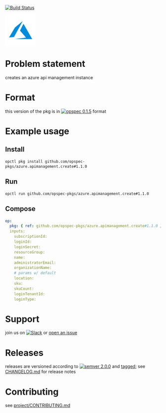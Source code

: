 [![Build Status](https://travis-ci.org/opspec-pkgs/azure.apimanagement.create.svg?branch=master)](https://travis-ci.org/opspec-pkgs/azure.apimanagement.create)

<img src="icon.svg" alt="icon" height="100px">

# Problem statement

creates an azure api management instance

# Format

this version of the pkg is in [![opspec 0.1.5](https://img.shields.io/badge/opspec-0.1.5-brightgreen.svg?colorA=6b6b6b&colorB=fc16be)](https://opspec.io/0.1.5/packages.html) format

# Example usage

## Install

```shell
opctl pkg install github.com/opspec-pkgs/azure.apimanagement.create#1.1.0
```

## Run

```
opctl run github.com/opspec-pkgs/azure.apimanagement.create#1.1.0
```

## Compose

```yaml
op:
  pkg: { ref: github.com/opspec-pkgs/azure.apimanagement.create#1.1.0 }
  inputs:
    subscriptionId:
    loginId:
    loginSecret:
    resourceGroup:
    name:
    administratorEmail:
    organizationName:
    # params w/ default
    location:
    sku:
    skuCount:
    loginTenantId:
    loginType:
```

# Support

join us on
[![Slack](https://opspec-slackin.herokuapp.com/badge.svg)](https://opspec-slackin.herokuapp.com/)
or
[open an issue](https://github.com/opspec-pkgs/azure.apimanagement.create/issues)

# Releases

releases are versioned according to
[![semver 2.0.0](https://img.shields.io/badge/semver-2.0.0-brightgreen.svg)](http://semver.org/spec/v2.0.0.html)
and [tagged](https://git-scm.com/book/en/v2/Git-Basics-Tagging); see
[CHANGELOG.md](CHANGELOG.md) for release notes

# Contributing

see
[project/CONTRIBUTING.md](https://github.com/opspec-pkgs/project/blob/master/CONTRIBUTING.md)
